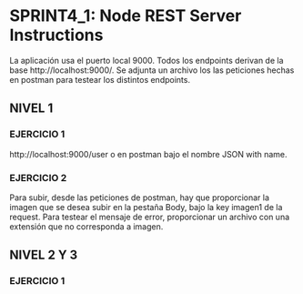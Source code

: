# SPRINT4_1: Node REST Server Instructions

La aplicación usa el puerto local 9000. Todos los endpoints derivan de la base http://localhost:9000/. Se adjunta un archivo los las peticiones hechas en postman para testear los distintos endpoints.

## NIVEL 1
### EJERCICIO 1

http://localhost:9000/user o en postman bajo el nombre JSON with name.

### EJERCICIO 2

Para subir, desde las peticiones de postman, hay que proporcionar la imagen que se desea subir en la pestaña Body, bajo la key imagen1 de la request. Para testear el mensaje de error, proporcionar un archivo con una extensión que no corresponda a imagen.

## NIVEL 2 Y 3

### EJERCICIO 1

